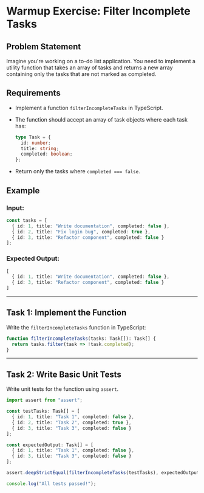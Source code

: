 # Warmup Exercise: Filter Incomplete Tasks

## Problem Statement
Imagine you're working on a to-do list application. You need to implement a utility function that takes an array of tasks and returns a new array containing only the tasks that are not marked as completed.

## Requirements
- Implement a function `filterIncompleteTasks` in TypeScript.
- The function should accept an array of task objects where each task has:
  
  ```ts
  type Task = {
    id: number;
    title: string;
    completed: boolean;
  };
  ```

- Return only the tasks where `completed === false`.

## Example

### **Input:**
```ts
const tasks = [
  { id: 1, title: "Write documentation", completed: false },
  { id: 2, title: "Fix login bug", completed: true },
  { id: 3, title: "Refactor component", completed: false }
];
```

### **Expected Output:**
```ts
[
  { id: 1, title: "Write documentation", completed: false },
  { id: 3, title: "Refactor component", completed: false }
]
```

---

## Task 1: Implement the Function
Write the `filterIncompleteTasks` function in TypeScript:

```ts
function filterIncompleteTasks(tasks: Task[]): Task[] {
  return tasks.filter(task => !task.completed);
}
```

---

## Task 2: Write Basic Unit Tests
Write unit tests for the function using `assert`.

```ts
import assert from "assert";

const testTasks: Task[] = [
  { id: 1, title: "Task 1", completed: false },
  { id: 2, title: "Task 2", completed: true },
  { id: 3, title: "Task 3", completed: false }
];

const expectedOutput: Task[] = [
  { id: 1, title: "Task 1", completed: false },
  { id: 3, title: "Task 3", completed: false }
];

assert.deepStrictEqual(filterIncompleteTasks(testTasks), expectedOutput);

console.log("All tests passed!");
```

